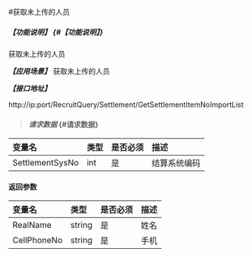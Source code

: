 #获取未上传的人员

##### _【功能说明】_ {#【功能说明】}

获取未上传的人员

_**【应用场景】**_
获取未上传的人员

_**【接口地址】**_

http://ip:port/RecruitQuery/Settlement/GetSettlementItemNoImportList

> #### _请求数据_ {#请求数据}

| 变量名 | 类型 | 是否必须 | 描述 |
| :--- | :--- | :--- | :--- |
| SettlementSysNo| int | 是 |结算系统编码|




#### 返回参数

| 变量名 | 类型 | 是否必须 | 描述 |
| :--- | :--- | :--- | :--- |
| RealName| string| 是 |姓名|
| CellPhoneNo| string| 是 |手机|
